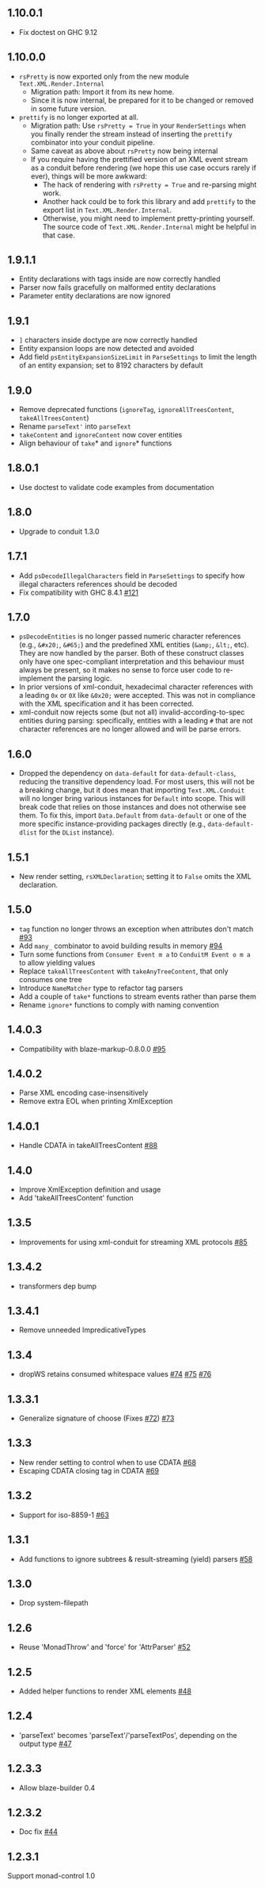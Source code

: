 ## 1.10.0.1
* Fix doctest on GHC 9.12

## 1.10.0.0

* `rsPretty` is now exported only from the new module `Text.XML.Render.Internal`
  - Migration path: Import it from its new home.
  - Since it is now internal, be prepared for it to be changed or removed in some future version.
* `prettify` is no longer exported at all.
  - Migration path: Use `rsPretty = True` in your `RenderSettings` when you finally render the stream instead of inserting the `prettify` combinator into your conduit pipeline.
  - Same caveat as above about `rsPretty` now being internal
  - If you require having the prettified version of an XML event stream as a conduit before rendering (we hope this use case occurs rarely if ever), things will be more awkward:
    - The hack of rendering with `rsPretty = True` and re-parsing might work.
    - Another hack could be to fork this library and add `prettify` to the export list in `Text.XML.Render.Internal`.
    - Otherwise, you might need to implement pretty-printing yourself. The source code of `Text.XML.Render.Internal` might be helpful in that case.

## 1.9.1.1

* Entity declarations with tags inside are now correctly handled
* Parser now fails gracefully on malformed entity declarations
* Parameter entity declarations are now ignored

## 1.9.1

* `]` characters inside doctype are now correctly handled
* Entity expansion loops are now detected and avoided
* Add field `psEntityExpansionSizeLimit` in `ParseSettings` to limit the length of an entity expansion; set to 8192 characters by default

## 1.9.0

* Remove deprecated functions (`ignoreTag`, `ignoreAllTreesContent`, `takeAllTreesContent`)
* Rename `parseText'` into `parseText`
* `takeContent` and `ignoreContent` now cover entities
* Align behaviour of `take`* and `ignore`* functions

## 1.8.0.1

* Use doctest to validate code examples from documentation

## 1.8.0

* Upgrade to conduit 1.3.0

## 1.7.1

* Add `psDecodeIllegalCharacters` field in `ParseSettings` to specify how illegal characters references should be decoded
* Fix compatibility with GHC 8.4.1 [#121](https://github.com/snoyberg/xml/issues/121)

## 1.7.0

* `psDecodeEntities` is no longer passed numeric character references (e.g., `&#x20;`, `&#65;`) and the predefined XML entities (`&amp;`, `&lt;`, etc). They are now handled by the parser. Both of these construct classes only have one spec-compliant interpretation and this behaviour must always be present, so it makes no sense to force user code to re-implement the parsing logic.
* In prior versions of xml-conduit, hexadecimal character references with a leading `0x` or `0X` like `&0x20;` were accepted. This was not in compliance with the XML specification and it has been corrected.
* xml-conduit now rejects some (but not all) invalid-according-to-spec entities during parsing: specifically, entities with a leading `#` that are not character references are no longer allowed and will be parse errors.

## 1.6.0

* Dropped the dependency on `data-default` for `data-default-class`, reducing the transitive dependency load. For most users, this will not be a breaking change, but it does mean that importing `Text.XML.Conduit` will no longer bring various instances for `Default` into scope. This will break code that relies on those instances and does not otherwise see them. To fix this, import `Data.Default` from `data-default` or one of the more specific instance-providing packages directly (e.g., `data-default-dlist` for the `DList` instance).

## 1.5.1

* New render setting, `rsXMLDeclaration`; setting it to `False` omits the XML declaration.

## 1.5.0

* `tag` function no longer throws an exception when attributes don't match [#93](https://github.com/snoyberg/xml/pull/93)
* Add `many_` combinator to avoid building results in memory [#94](https://github.com/snoyberg/xml/pull/94)
* Turn some functions from `Consumer Event m a` to `ConduitM Event o m a` to allow yielding values
* Replace `takeAllTreesContent` with `takeAnyTreeContent`, that only consumes one tree
* Introduce `NameMatcher` type to refactor tag parsers
* Add a couple of `take*` functions to stream events rather than parse them
* Rename `ignore*` functions to comply with naming convention

## 1.4.0.3

* Compatibility with blaze-markup-0.8.0.0 [#95](https://github.com/snoyberg/xml/issues/95)

## 1.4.0.2

* Parse XML encoding case-insensitively
* Remove extra EOL when printing XmlException

## 1.4.0.1

* Handle CDATA in takeAllTreesContent [#88](https://github.com/snoyberg/xml/pull/88)

## 1.4.0

* Improve XmlException definition and usage
* Add 'takeAllTreesContent' function

## 1.3.5

* Improvements for using xml-conduit for streaming XML protocols [#85](https://github.com/snoyberg/xml/pull/85)

## 1.3.4.2

* transformers dep bump

## 1.3.4.1

* Remove unneeded ImpredicativeTypes

## 1.3.4

* dropWS retains consumed whitespace values [#74](https://github.com/snoyberg/xml/issues/74) [#75](https://github.com/snoyberg/xml/pull/75) [#76](https://github.com/snoyberg/xml/pull/76)

## 1.3.3.1

* Generalize signature of choose (Fixes [#72](https://github.com/snoyberg/xml/issues/72)) [#73](https://github.com/snoyberg/xml/pull/73)

## 1.3.3

* New render setting to control when to use CDATA [#68](https://github.com/snoyberg/xml/pull/68)
* Escaping CDATA closing tag in CDATA [#69](https://github.com/snoyberg/xml/pull/69)

## 1.3.2

* Support for iso-8859-1 [#63](https://github.com/snoyberg/xml/issues/63)

## 1.3.1

* Add functions to ignore subtrees & result-streaming (yield) parsers [#58](https://github.com/snoyberg/xml/pull/58)

## 1.3.0

* Drop system-filepath

## 1.2.6

* Reuse 'MonadThrow' and 'force' for 'AttrParser' [#52](https://github.com/snoyberg/xml/pull/52)

## 1.2.5

*  Added helper functions to render XML elements [#48](https://github.com/snoyberg/xml/pull/48)

## 1.2.4

* 'parseText' becomes 'parseText'/'parseTextPos', depending on the output type [#47](https://github.com/snoyberg/xml/pull/47)

## 1.2.3.3

* Allow blaze-builder 0.4

## 1.2.3.2

* Doc fix [#44](https://github.com/snoyberg/xml/pull/44)

## 1.2.3.1

Support monad-control 1.0
